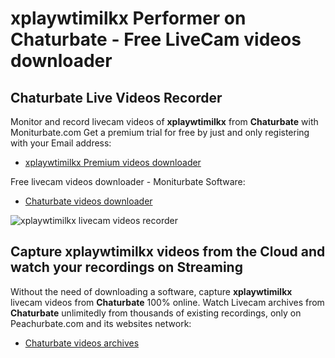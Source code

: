 # xplaywtimilkx Performer on Chaturbate - Free LiveCam videos downloader

## Chaturbate Live Videos Recorder

Monitor and record livecam videos of **xplaywtimilkx** from **Chaturbate** with Moniturbate.com
Get a premium trial for free by just and only registering with your Email address:
* [xplaywtimilkx Premium videos downloader](https://moniturbate.com/request-demo-licence-key.html)

Free livecam videos downloader - Moniturbate Software:
* [Chaturbate videos downloader](https://moniturbate.com/moniturbate-download-software.html)

![xplaywtimilkx livecam videos recorder](https://peachurnet.com/templates/moniturbate-software.png)


## Capture xplaywtimilkx videos from the Cloud and watch your recordings on Streaming

Without the need of downloading a software, capture **xplaywtimilkx** livecam videos from **Chaturbate** 100% online.
Watch Livecam archives from **Chaturbate** unlimitedly from thousands of existing recordings, only on Peachurbate.com and its websites network:
* [Chaturbate videos archives](https://peachurnet.com/)